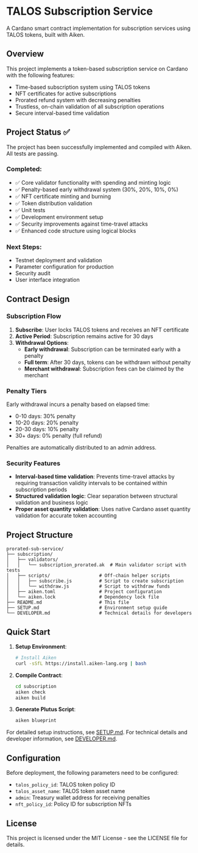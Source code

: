 # TALOS Subscription Service

A Cardano smart contract implementation for subscription services using TALOS tokens, built with Aiken.

## Overview

This project implements a token-based subscription service on Cardano with the following features:

- Time-based subscription system using TALOS tokens
- NFT certificates for active subscriptions
- Prorated refund system with decreasing penalties
- Trustless, on-chain validation of all subscription operations
- Secure interval-based time validation

## Project Status ✅

The project has been successfully implemented and compiled with Aiken. All tests are passing.

### Completed:

- ✅ Core validator functionality with spending and minting logic
- ✅ Penalty-based early withdrawal system (30%, 20%, 10%, 0%)
- ✅ NFT certificate minting and burning
- ✅ Token distribution validation
- ✅ Unit tests
- ✅ Development environment setup
- ✅ Security improvements against time-travel attacks
- ✅ Enhanced code structure using logical blocks

### Next Steps:

- Testnet deployment and validation
- Parameter configuration for production
- Security audit
- User interface integration

## Contract Design

### Subscription Flow

1. **Subscribe**: User locks TALOS tokens and receives an NFT certificate
2. **Active Period**: Subscription remains active for 30 days
3. **Withdrawal Options**:
   - **Early withdrawal**: Subscription can be terminated early with a penalty
   - **Full term**: After 30 days, tokens can be withdrawn without penalty
   - **Merchant withdrawal**: Subscription fees can be claimed by the merchant

### Penalty Tiers

Early withdrawal incurs a penalty based on elapsed time:

- 0-10 days: 30% penalty
- 10-20 days: 20% penalty
- 20-30 days: 10% penalty
- 30+ days: 0% penalty (full refund)

Penalties are automatically distributed to an admin address.

### Security Features

- **Interval-based time validation**: Prevents time-travel attacks by requiring transaction validity intervals to be contained within subscription periods
- **Structured validation logic**: Clear separation between structural validation and business logic
- **Proper asset quantity validation**: Uses native Cardano asset quantity validation for accurate token accounting

## Project Structure

```
prorated-sub-service/
├── subscription/
│   ├── validators/
│   │   └── subscription_prorated.ak  # Main validator script with tests
│   ├── scripts/                  # Off-chain helper scripts
│   │   ├── subscribe.js          # Script to create subscription
│   │   └── withdraw.js           # Script to withdraw funds
│   ├── aiken.toml                # Project configuration
│   └── aiken.lock                # Dependency lock file
├── README.md                     # This file
├── SETUP.md                      # Environment setup guide
└── DEVELOPER.md                  # Technical details for developers
```

## Quick Start

1. **Setup Environment**:
   ```bash
   # Install Aiken
   curl -sSfL https://install.aiken-lang.org | bash
   ```

2. **Compile Contract**:
   ```bash
   cd subscription
   aiken check
   aiken build
   ```

3. **Generate Plutus Script**:
   ```bash
   aiken blueprint
   ```

For detailed setup instructions, see [SETUP.md](SETUP.md).
For technical details and developer information, see [DEVELOPER.md](DEVELOPER.md).

## Configuration

Before deployment, the following parameters need to be configured:

- `talos_policy_id`: TALOS token policy ID
- `talos_asset_name`: TALOS token asset name
- `admin`: Treasury wallet address for receiving penalties
- `nft_policy_id`: Policy ID for subscription NFTs

## License

This project is licensed under the MIT License - see the LICENSE file for details.
